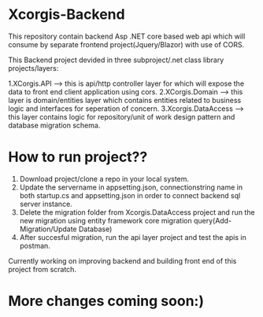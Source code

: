 # Xcorgis-Backend

This repository contain backend Asp .NET core based web api which will consume by separate frontend project(Jquery/Blazor) with use of CORS.

This Backend project devided in three subproject/.net class library projects/layers:

   1.XCorgis.API  --> this is api/http controller layer for which will expose the data to front end client application using cors.
   2.XCorgis.Domain --> this layer is domain/entities layer which contains entities related to business logic and interfaces for seperation of concern.
   3.Xcorgis.DataAccess --> this layer contains logic for repository/unit of work design pattern and database migration schema.

# How to run project??

   1. Download project/clone a repo in your local system.
   2. Update the servername in appsetting.json, connectionstring name in both startup.cs and appsetting.json in order to connect backend sql server instance.
   3. Delete the migration folder from Xcorgis.DataAccess project and run the new migration using entity framework core migration query(Add-Migration/Update Database)
   4. After succesful migration, run the api layer project and test the apis in postman.

Currently working on improving backend and building front end of this project from scratch.
 
# More changes coming soon:)
